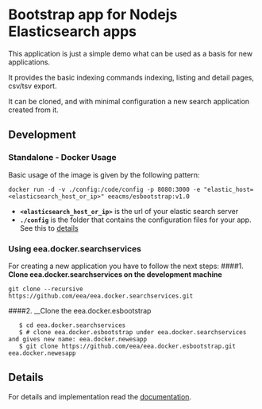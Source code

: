 # Bootstrap app for Nodejs Elasticsearch apps

This application is just a simple demo what can be used as a basis for new applications.

It provides the basic indexing commands indexing, listing and detail pages,
csv/tsv export.

It can be cloned, and with minimal configuration a new search application
created from it.

## Development

### Standalone - Docker Usage

Basic usage of the image is given by the following pattern:

```
docker run -d -v ./config:/code/config -p 8080:3000 -e "elastic_host=<elasticsearch_host_or_ip>" eeacms/esbootstrap:v1.0
```

- **```<elasticsearch_host_or_ip>```** is the url of your elastic search server
- **```./config```** is the folder that contains the configuration files for your app. See this to [details](/docs/Details.md#3-configuration)

### Using eea.docker.searchservices

For creating a new application you have to follow the next steps:
####1. __Clone eea.docker.searchservices on the development machine__
	
	git clone --recursive  https://github.com/eea/eea.docker.searchservices.git

####2. __Clone the eea.docker.esbootstrap
       
       $ cd eea.docker.searchservices
       $ # clone eea.docker.esbootstrap under eea.docker.searchservices and gives new name: eea.docker.newesapp
       $ git clone https://github.com/eea/eea.docker.esbootstrap.git eea.docker.newesapp
       
## Details

For details and implementation read the [documentation](./docs/Details.md).


